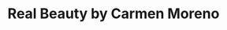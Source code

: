 ---
title: "Real Beauty by Carmen Moreno"
url: /hinojosa-del-duque/real-beauty-by-carmen-moreno/
shop: cosméticos
---